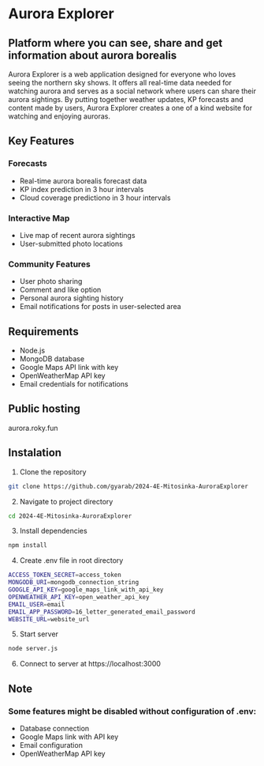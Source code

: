 # Aurora Explorer

## Platform where you can see, share and get information about aurora borealis

Aurora Explorer is a web application designed for everyone who loves seeing the northern sky shows. It offers all real-time data needed for watching aurora and serves as a social network where users can share their aurora sightings. By putting together weather updates, KP forecasts and content made by users, Aurora Explorer creates a one of a kind website for watching and enjoying auroras.

## Key Features

### Forecasts
 - Real-time aurora borealis forecast data
 - KP index prediction in 3 hour intervals
 - Cloud coverage predictiono in 3 hour intervals

### Interactive Map
 - Live map of recent aurora sightings
 - User-submitted photo locations

### Community Features
 - User photo sharing
 - Comment and like option
 - Personal aurora sighting history
 - Email notifications for posts in user-selected area

 ## Requirements
 - Node.js
 - MongoDB database
 - Google Maps API link with key
 - OpenWeatherMap API key
 - Email credentials for notifications

## Public hosting

aurora.roky.fun

## Instalation

1. Clone the repository

```bash
git clone https://github.com/gyarab/2024-4E-Mitosinka-AuroraExplorer
```

2. Navigate to project directory

```bash
cd 2024-4E-Mitosinka-AuroraExplorer
```

3. Install dependencies
```bash
npm install
```

4. Create .env file in root directory
```bash
ACCESS_TOKEN_SECRET=access_token
MONGODB_URI=mongodb_connection_string
GOOGLE_API_KEY=google_maps_link_with_api_key
OPENWEATHER_API_KEY=open_weather_api_key
EMAIL_USER=email
EMAIL_APP_PASSWORD=16_letter_generated_email_password
WEBSITE_URL=website_url
```

5. Start server
```bash
node server.js
```
6. Connect to server at https://localhost:3000

## Note

### Some features might be disabled without configuration of .env:
 - Database connection
 - Google Maps link with API key
 - Email configuration
 - OpenWeatherMap API key






